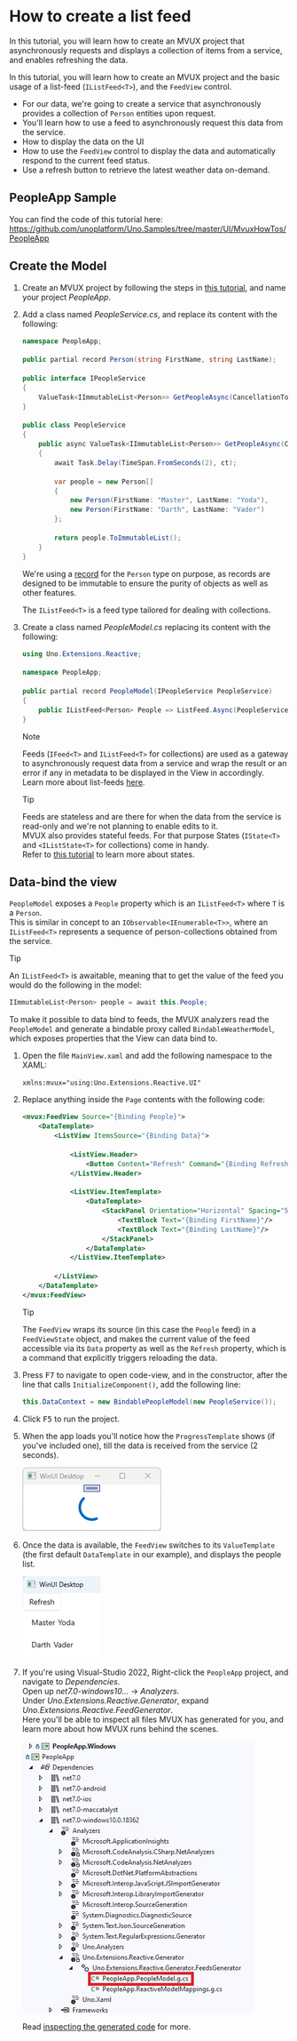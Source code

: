 ﻿---
uid: Uno.Extensions.Mvux.HowToListFeed
---

# How to create a list feed

In this tutorial, you will learn how to create an MVUX project that asynchronously requests
and displays a collection of items from a service, and enables refreshing the data.

In this tutorial, you will learn how to create an MVUX project and the basic usage of a list-feed (`IListFeed<T>`), and the `FeedView` control.

 - For our data, we're going to create a service that asynchronously provides a collection of `Person` entities upon request.  
 - You'll learn how to use a feed to asynchronously request this data from the service.
 - How to display the data on the UI
 - How to use the `FeedView` control to display the data and automatically respond to the current feed status.
 - Use a refresh button to retrieve the latest weather data on-demand.

## PeopleApp Sample

You can find the code of this tutorial here: https://github.com/unoplatform/Uno.Samples/tree/master/UI/MvuxHowTos/PeopleApp

## Create the Model

1. Create an MVUX project by following the steps in [this tutorial](xref:Uno.Extensions.Mvux.HowToMvuxProject), and name your project *PeopleApp*.

1. Add a class named *PeopleService.cs*, and replace its content with the following:

    ```csharp
    namespace PeopleApp;

    public partial record Person(string FirstName, string LastName);

    public interface IPeopleService
    {
        ValueTask<IImmutableList<Person>> GetPeopleAsync(CancellationToken ct);
    }

    public class PeopleService
    {
        public async ValueTask<IImmutableList<Person>> GetPeopleAsync(CancellationToken ct)
        {
            await Task.Delay(TimeSpan.FromSeconds(2), ct);

            var people = new Person[]
            {
                new Person(FirstName: "Master", LastName: "Yoda"),
                new Person(FirstName: "Darth", LastName: "Vader")
            };

            return people.ToImmutableList();
        }
    }
    ```

    We're using a [record](https://learn.microsoft.com/dotnet/csharp/language-reference/builtin-types/record) for the `Person` type on purpose, as records are designed to be immutable to ensure the purity of objects as well as other features.

    The `IListFeed<T>` is a feed type tailored for dealing with collections.

1. Create a class named *PeopleModel.cs* replacing its content with the following:

    ```csharp
    using Uno.Extensions.Reactive;
    
    namespace PeopleApp;
    
    public partial record PeopleModel(IPeopleService PeopleService)
    {
        public IListFeed<Person> People => ListFeed.Async(PeopleService.GetPeopleAsync);
    }
    ```

    > [!NOTE]  
    > Feeds (`IFeed<T>` and `IListFeed<T>` for collections) are used as a gateway to asynchronously request data from a service and wrap the result or an error if any in metadata to be displayed in the View in accordingly.  
    Learn more about list-feeds [here](xref:Uno.Extensions.Mvux.HowToListFeed).

    > [!TIP]  
    > Feeds are stateless and are there for when the data from the service is read-only and we're not planning to enable edits to it.  
    MVUX also provides stateful feeds. For that purpose States (`IState<T>` and `<IListState<T>` for collections) come in handy.  
    Refer to [this tutorial](xref:Uno.Extensions.Mvux.HowToSimpleState) to learn more about states.

## Data-bind the view

`PeopleModel` exposes a `People` property which is an `IListFeed<T>` where `T` is a `Person`.  
This is similar in concept to an `IObservable<IEnumerable<T>>`, where an `IListFeed<T>` represents a sequence of person-collections obtained from the service.

> [!TIP]  
> An `IListFeed<T>` is awaitable, meaning that to get the value of the feed you would do the following in the model:
>
> ```csharp
> IImmutableList<Person> people = await this.People;
> ```  

To make it possible to data bind to feeds, the MVUX analyzers read the `PeopleModel`
and generate a bindable proxy called `BindableWeatherModel`,
which exposes properties that the View can data bind to.
                                            
1. Open the file `MainView.xaml` and add the following namespace to the XAML:

    `xmlns:mvux="using:Uno.Extensions.Reactive.UI"`

1. Replace anything inside the `Page` contents with the following code:

    ```xml
    <mvux:FeedView Source="{Binding People}">
        <DataTemplate>
            <ListView ItemsSource="{Binding Data}">

                <ListView.Header>
                    <Button Content="Refresh" Command="{Binding Refresh}" />
                </ListView.Header>

                <ListView.ItemTemplate>
                    <DataTemplate>
                        <StackPanel Orientation="Horizontal" Spacing="5">
                            <TextBlock Text="{Binding FirstName}"/>
                            <TextBlock Text="{Binding LastName}"/>
                        </StackPanel>
                    </DataTemplate>
                </ListView.ItemTemplate>

            </ListView>
        </DataTemplate>
    </mvux:FeedView>
    ```

    > [!TIP]  
    > The `FeedView` wraps its source (in this case the `People` feed) in a `FeedViewState` object, and makes the current value of the feed accessible via its `Data` property as well as the `Refresh` property, which is a command that explicitly triggers reloading the data.

1. Press <kbd>F7</kbd> to navigate to open code-view, and in the constructor, after the line that calls `InitializeComponent()`, add the following line:

    ```csharp
    this.DataContext = new BindablePeopleModel(new PeopleService());
    ```

1. Click <kbd>F5</kbd> to run the project.

1. When the app loads you'll notice how the `ProgressTemplate` shows (if you've included one), till the data is received from the service (2 seconds).

    ![A video showing the FeedView displaying a running progress-ring while awaiting data](../Assets/SimpleFeed-3.gif)

1. Once the data is available, the `FeedView` switches to its `ValueTemplate` (the first default `DataTemplate` in our example), and displays the people list.

    ![A screenshot of the loaded data](../Assets/ListFeed-1.jpg)

1. If you're using Visual-Studio 2022, Right-click the `PeopleApp` project, and navigate to *Dependencies*.  
    Open up *net7.0-windows10...* → *Analyzers*.  
    Under *Uno.Extensions.Reactive.Generator*, expand *Uno.Extensions.Reactive.FeedGenerator*.  
    Here you'll be able to inspect all files MVUX has generated for you, and learn more about how MVUX runs behind the scenes.

    ![Screenshot of navigating Visual Studio Solution Explorer to inspect generated code](../Assets/InspectGeneratedCode.jpg)

    Read [inspecting the generated code](xref:Uno.Extensions.Mvux.Advanced.InspectGeneratedCode) for more.
